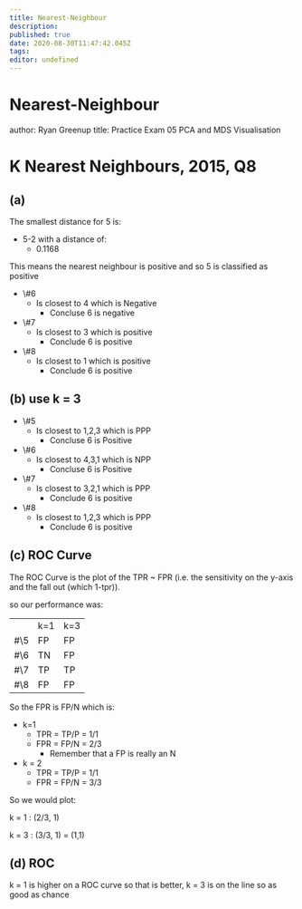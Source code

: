 ```yaml
---
title: Nearest-Neighbour
description: 
published: true
date: 2020-08-30T11:47:42.045Z
tags: 
editor: undefined
---
```


# Nearest-Neighbour


author: Ryan Greenup
title: Practice Exam 05 PCA and MDS Visualisation

K Nearest Neighbours, 2015, Q8
==============================

(a)
---

The smallest distance for 5 is:

-   5-2 with a distance of:
    -   0.1168

This means the nearest neighbour is positive and so 5 is classified as
positive

-   \\\#6
    -   Is closest to 4 which is Negative
        -   Concluse 6 is negative
-   \\\#7
    -   Is closest to 3 which is positive
        -   Conclude 6 is positive
-   \\\#8
    -   Is closest to 1 which is positive
        -   Conclude 6 is positive

(b) use k = 3
-------------

-   \\\#5
    -   Is closest to 1,2,3 which is PPP
        -   Concluse 6 is Positive
-   \\\#6
    -   Is closest to 4,3,1 which is NPP
        -   Concluse 6 is Positive
-   \\\#7
    -   Is closest to 3,2,1 which is PPP
        -   Conclude 6 is positive
-   \\\#8
    -   Is closest to 1,2,3 which is PPP
        -   Conclude 6 is positive

(c) ROC Curve
-------------

The ROC Curve is the plot of the TPR \~ FPR (i.e. the sensitivity on the
y-axis and the fall out (which 1-tpr)).

so our performance was:

|       |     |     |
|-------|-----|-----|
|       | k=1 | k=3 |
| \#\\5 | FP  | FP  |
| \#\\6 | TN  | FP  |
| \#\\7 | TP  | TP  |
| \#\\8 | FP  | FP  |

So the FPR is FP/N which is:

-   k=1
    -   TPR = TP/P = 1/1
    -   FPR = FP/N = 2/3
        -   Remember that a FP is really an N
-   k = 2
    -   TPR = TP/P = 1/1
    -   FPR = FP/N = 3/3

So we would plot:

k = 1
:   (2/3, 1)

k = 3
:   (3/3, 1) = (1,1)

(d) ROC
-------

k = 1 is higher on a ROC curve so that is better, k = 3 is on the line
so as good as chance

